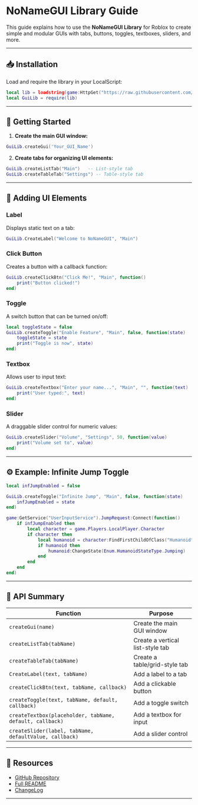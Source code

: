 # NoNameGUI Library Guide

This guide explains how to use the **NoNameGUI Library** for Roblox to create simple and modular GUIs with tabs, buttons, toggles, textboxes, sliders, and more.

---

## 📥 Installation

Load and require the library in your LocalScript:

```lua
local lib = loadstring(game:HttpGet("https://raw.githubusercontent.com/KitsuBogdan/Roblox/main/Libraries/NoNameGUI/Library"))()
local GuiLib = require(lib)
````

---

## 🚀 Getting Started

1. **Create the main GUI window:**

```lua
GuiLib.createGui('Your_GUI_Name')
```

2. **Create tabs for organizing UI elements:**

```lua
GuiLib.createListTab("Main")   -- List-style tab
GuiLib.createTableTab("Settings") -- Table-style tab
```

---

## 🧩 Adding UI Elements

### Label

Displays static text on a tab:

```lua
GuiLib.CreateLabel("Welcome to NoNameGUI", "Main")
```

### Click Button

Creates a button with a callback function:

```lua
GuiLib.createClickBtn("Click Me!", "Main", function()
    print("Button clicked!")
end)
```

### Toggle

A switch button that can be turned on/off:

```lua
local toggleState = false
GuiLib.createToggle("Enable Feature", "Main", false, function(state)
    toggleState = state
    print("Toggle is now", state)
end)
```

### Textbox

Allows user to input text:

```lua
GuiLib.createTextbox("Enter your name...", "Main", "", function(text)
    print("User typed:", text)
end)
```

### Slider

A draggable slider control for numeric values:

```lua
GuiLib.createSlider("Volume", "Settings", 50, function(value)
    print("Volume set to", value)
end)
```

---

## ⚙️ Example: Infinite Jump Toggle

```lua
local infJumpEnabled = false

GuiLib.createToggle("Infinite Jump", "Main", false, function(state)
    infJumpEnabled = state
end)

game:GetService("UserInputService").JumpRequest:Connect(function()
    if infJumpEnabled then
        local character = game.Players.LocalPlayer.Character
        if character then
            local humanoid = character:FindFirstChildOfClass("Humanoid")
            if humanoid then
                humanoid:ChangeState(Enum.HumanoidStateType.Jumping)
            end
        end
    end
end)
```

---

## 📜 API Summary

| Function                                                 | Purpose                          |
| -------------------------------------------------------- | -------------------------------- |
| `createGui(name)`                                        | Create the main GUI window       |
| `createListTab(tabName)`                                 | Create a vertical list-style tab |
| `createTableTab(tabName)`                                | Create a table/grid-style tab    |
| `CreateLabel(text, tabName)`                             | Add a label to a tab             |
| `createClickBtn(text, tabName, callback)`                | Add a clickable button           |
| `createToggle(text, tabName, default, callback)`         | Add a toggle switch              |
| `createTextbox(placeholder, tabName, default, callback)` | Add a textbox for input          |
| `createSlider(label, tabName, defaultValue, callback)`   | Add a slider control             |

---

## 🔗 Resources

* [GitHub Repository](https://github.com/KitsuBogdan/Roblox/tree/main/Libraries/NoNameGUI)
* [Full README](../../Libraries/NoNameGUI)
* [ChangeLog](https://github.com/KitsuBogdan/Roblox/tree/main/Libraries/NoNameGUI)

---

